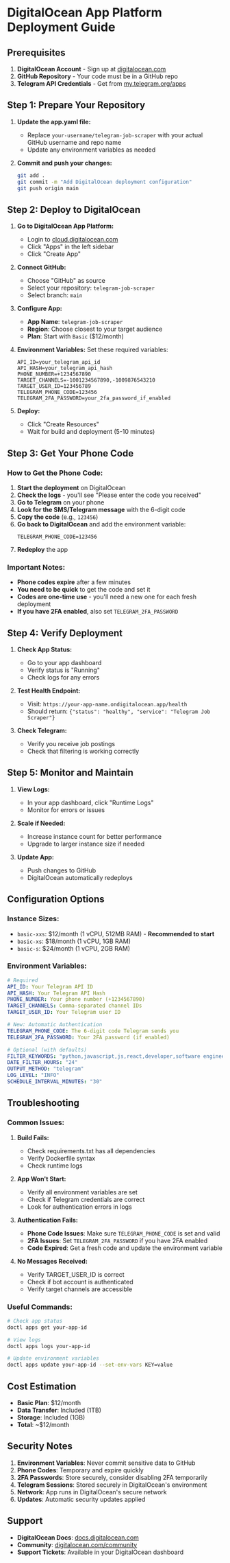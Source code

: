 # DigitalOcean App Platform Deployment Guide

## Prerequisites

1. **DigitalOcean Account** - Sign up at [digitalocean.com](https://digitalocean.com)
2. **GitHub Repository** - Your code must be in a GitHub repo
3. **Telegram API Credentials** - Get from [my.telegram.org/apps](https://my.telegram.org/apps)

## Step 1: Prepare Your Repository

1. **Update the app.yaml file:**

   - Replace `your-username/telegram-job-scraper` with your actual GitHub username and repo name
   - Update any environment variables as needed

2. **Commit and push your changes:**
   ```bash
   git add .
   git commit -m "Add DigitalOcean deployment configuration"
   git push origin main
   ```

## Step 2: Deploy to DigitalOcean

1. **Go to DigitalOcean App Platform:**

   - Login to [cloud.digitalocean.com](https://cloud.digitalocean.com)
   - Click "Apps" in the left sidebar
   - Click "Create App"

2. **Connect GitHub:**

   - Choose "GitHub" as source
   - Select your repository: `telegram-job-scraper`
   - Select branch: `main`

3. **Configure App:**

   - **App Name**: `telegram-job-scraper`
   - **Region**: Choose closest to your target audience
   - **Plan**: Start with `Basic` ($12/month)

4. **Environment Variables:**
   Set these required variables:

   ```
   API_ID=your_telegram_api_id
   API_HASH=your_telegram_api_hash
   PHONE_NUMBER=+1234567890
   TARGET_CHANNELS=-1001234567890,-1009876543210
   TARGET_USER_ID=123456789
   TELEGRAM_PHONE_CODE=123456
   TELEGRAM_2FA_PASSWORD=your_2fa_password_if_enabled
   ```

5. **Deploy:**
   - Click "Create Resources"
   - Wait for build and deployment (5-10 minutes)

## Step 3: Get Your Phone Code

### **How to Get the Phone Code:**

1. **Start the deployment** on DigitalOcean
2. **Check the logs** - you'll see "Please enter the code you received"
3. **Go to Telegram** on your phone
4. **Look for the SMS/Telegram message** with the 6-digit code
5. **Copy the code** (e.g., `123456`)
6. **Go back to DigitalOcean** and add the environment variable:
   ```
   TELEGRAM_PHONE_CODE=123456
   ```
7. **Redeploy** the app

### **Important Notes:**

- **Phone codes expire** after a few minutes
- **You need to be quick** to get the code and set it
- **Codes are one-time use** - you'll need a new one for each fresh deployment
- **If you have 2FA enabled**, also set `TELEGRAM_2FA_PASSWORD`

## Step 4: Verify Deployment

1. **Check App Status:**

   - Go to your app dashboard
   - Verify status is "Running"
   - Check logs for any errors

2. **Test Health Endpoint:**

   - Visit: `https://your-app-name.ondigitalocean.app/health`
   - Should return: `{"status": "healthy", "service": "Telegram Job Scraper"}`

3. **Check Telegram:**
   - Verify you receive job postings
   - Check that filtering is working correctly

## Step 5: Monitor and Maintain

1. **View Logs:**

   - In your app dashboard, click "Runtime Logs"
   - Monitor for errors or issues

2. **Scale if Needed:**

   - Increase instance count for better performance
   - Upgrade to larger instance size if needed

3. **Update App:**
   - Push changes to GitHub
   - DigitalOcean automatically redeploys

## Configuration Options

### **Instance Sizes:**

- `basic-xxs`: $12/month (1 vCPU, 512MB RAM) - **Recommended to start**
- `basic-xs`: $18/month (1 vCPU, 1GB RAM)
- `basic-s`: $24/month (1 vCPU, 2GB RAM)

### **Environment Variables:**

```yaml
# Required
API_ID: Your Telegram API ID
API_HASH: Your Telegram API Hash
PHONE_NUMBER: Your phone number (+1234567890)
TARGET_CHANNELS: Comma-separated channel IDs
TARGET_USER_ID: Your Telegram user ID

# New: Automatic Authentication
TELEGRAM_PHONE_CODE: The 6-digit code Telegram sends you
TELEGRAM_2FA_PASSWORD: Your 2FA password (if enabled)

# Optional (with defaults)
FILTER_KEYWORDS: "python,javascript,js,react,developer,software engineer,job,hire,remote"
DATE_FILTER_HOURS: "24"
OUTPUT_METHOD: "telegram"
LOG_LEVEL: "INFO"
SCHEDULE_INTERVAL_MINUTES: "30"
```

## Troubleshooting

### **Common Issues:**

1. **Build Fails:**

   - Check requirements.txt has all dependencies
   - Verify Dockerfile syntax
   - Check runtime logs

2. **App Won't Start:**

   - Verify all environment variables are set
   - Check if Telegram credentials are correct
   - Look for authentication errors in logs

3. **Authentication Fails:**

   - **Phone Code Issues**: Make sure `TELEGRAM_PHONE_CODE` is set and valid
   - **2FA Issues**: Set `TELEGRAM_2FA_PASSWORD` if you have 2FA enabled
   - **Code Expired**: Get a fresh code and update the environment variable

4. **No Messages Received:**
   - Verify TARGET_USER_ID is correct
   - Check if bot account is authenticated
   - Verify target channels are accessible

### **Useful Commands:**

```bash
# Check app status
doctl apps get your-app-id

# View logs
doctl apps logs your-app-id

# Update environment variables
doctl apps update your-app-id --set-env-vars KEY=value
```

## Cost Estimation

- **Basic Plan**: $12/month
- **Data Transfer**: Included (1TB)
- **Storage**: Included (1GB)
- **Total**: ~$12/month

## Security Notes

1. **Environment Variables**: Never commit sensitive data to GitHub
2. **Phone Codes**: Temporary and expire quickly
3. **2FA Passwords**: Store securely, consider disabling 2FA temporarily
4. **Telegram Sessions**: Stored securely in DigitalOcean's environment
5. **Network**: App runs in DigitalOcean's secure network
6. **Updates**: Automatic security updates applied

## Support

- **DigitalOcean Docs**: [docs.digitalocean.com](https://docs.digitalocean.com)
- **Community**: [digitalocean.com/community](https://digitalocean.com/community)
- **Support Tickets**: Available in your DigitalOcean dashboard
